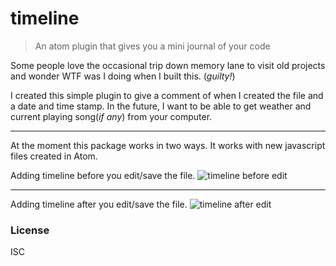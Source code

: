 # timeline
> An atom plugin that gives you a mini journal of your code

Some people love the occasional trip down memory lane to visit old projects and wonder WTF was I doing when I built this. (_guilty!_)

I created this simple plugin to give a comment of when I created the file and a date and time stamp. In the future, I want to be able to get weather and current playing song(_if any_) from your computer.
____
At the moment this package works in two ways. It works with new javascript files created in Atom.

Adding timeline before you edit/save the file.
![timeline before edit](https://raw.githubusercontent.com/Kowus/atom-timeline/sss/timeline-totally-new.gif)

____
Adding timeline after you edit/save the file.
![timeline after edit](https://raw.githubusercontent.com/Kowus/atom-timeline/sss/timeline-edit-first.gif)

### License
ISC
